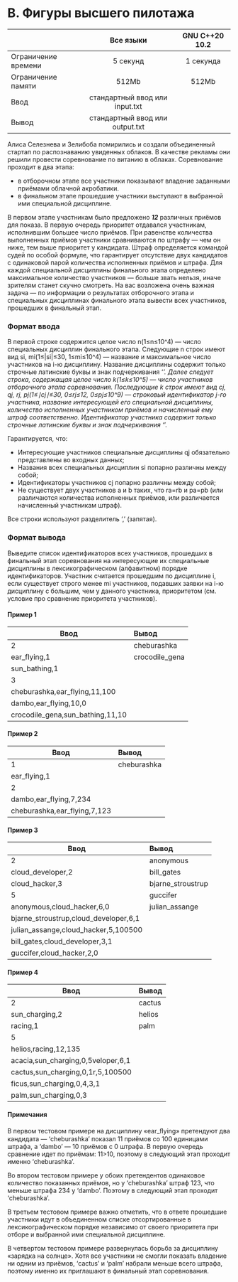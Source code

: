 # B. Фигуры высшего пилотажа

|                     |            Все языки            | GNU C++20 10.2 |
|---------------------|:-------------------------------:|:--------------:|
| Ограничение времени |            5 секунд             |   1 секунда    |
| Ограничение памяти  |              512Mb              |     512Mb      |
| Ввод                | стандартный ввод или input.txt  |
| Вывод               | стандартный ввод или output.txt |

Алиса Селезнева и Зелибоба помирились и создали объединенный стартап по распознаванию увиденных облаков. В качестве рекламы они решили провести соревнование по витанию в облаках.
Соревнование проходит в два этапа:
- в отборочном этапе все участники показывают владение заданными приёмами облачной акробатики.
- в финальном этапе прошедшие участники выступают в выбранной ими специальной дисциплине.

В первом этапе участникам было предложено **_12_** различных приёмов для показа. В первую очередь приоритет отдавался участникам, исполнившим большее число приёмов.
При равенстве количества выполненных приёмов участники сравниваются по штрафу — чем он ниже, тем выше приоритет у кандидата. Штраф определяется командой судей по особой формуле, что гарантирует отсутствие двух кандидатов с одинаковой парой количества исполненных приёмов и штрафа.
Для каждой специальной дисциплины финального этапа определено максимальное количество участников — больше звать нельзя, иначе зрителям станет скучно смотреть.
На вас возложена очень важная задача — по информации о результатах отборочного этапа и специальных дисциплинах финального этапа вывести всех участников, прошедших в финальный этап.

### Формат ввода
В первой строке содержится целое число n(1≤n≤10^4) — число специальных дисциплин финального этапа.
Следующие n строк имеют вид si, mi(1≤|si|≤30, 1≤mi≤10^4) — название и максимальное число участников на
i-ю дисциплину. Название дисциплины содержит только строчные латинские буквы и знак подчеркивания ‘_’. 
Далее следует строка, содержащая целое число k(1≤k≤10^5) — число участников отборочного этапа соревнования.
Последующие k строк имеют вид cj, qj, rj, pj(1≤∣cj∣≤30, 0≤rj≤12, 0≤pj≤10^9) — строковый идентификатор
j-го участника, название интересующей его специальной дисциплины, количество исполненных участником приёмов и начисленный ему штраф соответственно. Идентификатор участника содержит только строчные латинские буквы и знак подчеркивания ‘_’.

Гарантируется, что:
- Интересующие участников специальные дисциплины qj обязательно представлены во входных данных;
- Названия всех специальных дисциплин si попарно различны между собой;
- Идентификаторы участников cj попарно различны между собой;
- Не существует двух участников a и b таких, что ra=rb и pa=pb
(или различаются количества исполненных приёмов, или различается начисленный участникам штраф).

Все строки используют разделитель ‘,’ (запятая).

### Формат вывода
Выведите список идентификаторов всех участников, прошедших в финальный этап соревнования на интересующие их специальные дисциплины в лексикографическом (алфавитном) порядке идентификаторов.
Участник считается прошедшим по дисциплине i, если существует строго менее
mi участников, подавших заявки на i-ю дисциплину с большим, чем у данного участника, приоритетом (см. условие про сравнение приоритета участников).

#### Пример 1
| Ввод                             | Вывод          |
|----------------------------------|:---------------|
| 2                                | cheburashka    |
| ear_flying,1                     | crocodile_gena |
| sun_bathing,1                    |                |
| 3                                |                |
| cheburashka,ear_flying,11,100    |                |
| dambo,ear_flying,10,0            |                |
| crocodile_gena,sun_bathing,11,10 |                |

#### Пример 2                                             
| Ввод                         | Вывод       |
|------------------------------|:------------|
| 1                            | cheburashka |
| ear_flying,1                 |             |
| 2                            |             |
| dambo,ear_flying,7,234       |             |
| cheburashka,ear_flying,7,123 |             |

#### Пример 3
| Ввод                                  | Вывод             |
|---------------------------------------|:------------------|
| 2                                     | anonymous         |
| cloud_developer,2                     | bill_gates        |
| cloud_hacker,3                        | bjarne_stroustrup |   
| 5                                     | guccifer          |    
| anonymous,cloud_hacker,6,0            | julian_assange    |    
| bjarne_stroustrup,cloud_developer,6,1 |                   |    
| julian_assange,cloud_hacker,5,100500  |                   |   
| bill_gates,cloud_developer,3,1        |                   |
| guccifer,cloud_hacker,2,0             |                   |
                                               
#### Пример 4                                                      
| Ввод                               | Вывод  |
|------------------------------------|:-------|
| 2                                  | cactus |
| sun_charging,2                     | helios |
| racing,1                           | palm   |
| 5                                  |        |
| helios,racing,12,135               |        |
| acacia,sun_charging,0,5veloper,6,1 |        |
| cactus,sun_charging,0,1r,5,100500  |        |
| ficus,sun_charging,0,4,3,1         |        |
| palm,sun_charging,0,3              |        |
                                                             
#### Примечания
В первом тестовом примере на дисциплину «ear_ﬂying» претендуют два кандидата — ‘cheburashka’ показал
11 приёмов со 100 единицами штрафа, а ‘dambo’ — 10 приёмов с 0
штрафа. В первую очередь сравнение идет по приёмам: 11>10, поэтому в следующий этап проходит именно ‘cheburashka’.

Во втором тестовом примере у обоих претендентов одинаковое количество показанных приёмов, но у ‘cheburashka’ штраф
123, что меньше штрафа 234 у ‘dambo’. Поэтому в следующий этап проходит ‘cheburashka’.

В третьем тестовом примере важно отметить, что в ответе прошедшие участники идут в объединенном списке отсортированные в лексикографическом порядке независимо от своего приоритета при отборе и выбранной ими специальной дисциплине.

В четвертом тестовом примере развернулась борьба за дисциплину «зарядка на солнце». Хотя все участники не смогли показать владение ни одним из приёмов, ‘cactus’ и ‘palm’ набрали меньше всего штрафа, поэтому именно их приглашают в финальный этап соревнования.

